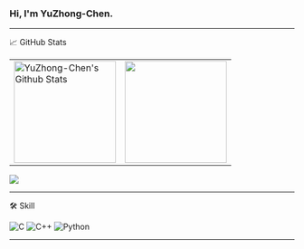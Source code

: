 ### Hi, I'm YuZhong-Chen.

<hr>

📈 GitHub Stats
<p align="center">
  <table>
    <tr>
      <td>
        <a href="https://github.com/YuZhong-Chen/">
          <img 
            align="center" 
            src="https://github-readme-stats.vercel.app/api?username=YuZhong-Chen&show_icons=true&include_all_commits=true&hide_border=true&theme=city_lights&hide=prs,issues,contribs&count_private=true" 
            alt="YuZhong-Chen's Github Stats" 
            height="180rem"
          />
        </a>
      </td>
      <td> 
        <a href="https://github.com/YuZhong-Chen">
          <img 
            align="center" 
            src="https://github-readme-stats.vercel.app/api/top-langs/?username=YuZhong-Chen&layout=compact&hide_border=true&theme=city_lights" 
            height="180rem"
          />
        </a>
      </td>
    </tr>
  </table>
</p>

<a href="https://github.com/YuZhong-Chen"><img src="https://activity-graph.herokuapp.com/graph?username=YuZhong-Chen&theme=react-dark" /></a>

<hr>

🛠️ Skill<br>

![C](https://img.shields.io/badge/c-%2300599C.svg?style=for-the-badge&logo=c&logoColor=white)
![C++](https://img.shields.io/badge/c++-%2300599C.svg?style=for-the-badge&logo=c%2B%2B&logoColor=white)
![Python](https://img.shields.io/badge/python-3670A0?style=for-the-badge&logo=python&logoColor=ffdd54)

<hr>
